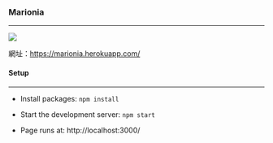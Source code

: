 ### Marionia 
------------

![](https://i.imgur.com/2MEDsSn.jpg)

網址：https://marionia.herokuapp.com/

#### Setup
------------
- Install packages: 
`npm install`

- Start the development server:
`npm start`

- Page runs at:
http://localhost:3000/


